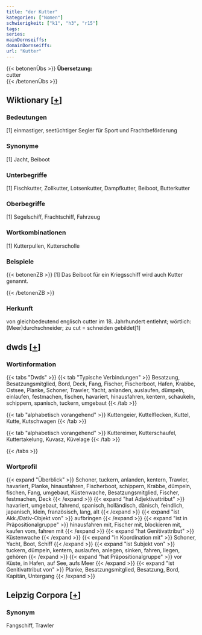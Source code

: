 ```yaml
---
title: "der Kutter"
kategorien: ["Nomen"]
schwierigkeit: ["k1", "h3", "r15"]
tags:
series:
mainDornseiffs:
domainDornseiffs:
url: "Kutter"
---
```


{{< betonenÜbs >}}
**Übersetzung:**  
cutter  
{{< /betonenÜbs >}}

## Wiktionary [[+](https://de.wiktionary.org/wiki/Kutter)]

### Bedeutungen
[1] einmastiger, seetüchtiger Segler für Sport und Frachtbeförderung  

### Synonyme
[1] Jacht, Beiboot  

### Unterbegriffe
[1] Fischkutter, Zollkutter, Lotsenkutter, Dampfkutter, Beiboot, Butterkutter  

### Oberbegriffe
[1] Segelschiff, Frachtschiff, Fahrzeug  

### Wortkombinationen
[1] Kutterpullen, Kutterscholle  

### Beispiele
{{< betonenZB >}}
[1] Das Beiboot für ein Kriegsschiff wird auch Kutter genannt.  

{{< /betonenZB >}}
### Herkunft
von gleichbedeutend englisch  cutter  im 18. Jahrhundert entlehnt; wörtlich: (Meer)durchschneider; zu cut = schneiden gebildet[1]  



## dwds [[+](https://www.dwds.de/wb/Kutter)]

### Wortinformation
{{< tabs "Dwds" >}}
{{< tab "Typische Verbindungen" >}}
Besatzung, Besatzungsmitglied, Bord, Deck, Fang, Fischer, Fischerboot, Hafen, Krabbe, Ostsee, Planke, Schoner, Trawler, Yacht, anlanden, auslaufen, dümpeln, einlaufen, festmachen, fischen, havariert, hinausfahren, kentern, schaukeln, schippern, spanisch, tuckern, umgebaut
{{< /tab >}}

{{< tab "alphabetisch vorangehend" >}}
Kuttengeier, Kuttelflecken, Kuttel, Kutte, Kutschwagen
{{< /tab >}}

{{< tab "alphabetisch vorangehend" >}}
Kuttereimer, Kutterschaufel, Kuttertakelung, Kuvasz, Küvelage
{{< /tab >}}

{{< /tabs >}}

### Wortprofil
{{< expand "Überblick" >}} Schoner, tuckern, anlanden, kentern, Trawler, havariert, Planke, hinausfahren, Fischerboot, schippern, Krabbe, dümpeln, fischen, Fang, umgebaut, Küstenwache, Besatzungsmitglied, Fischer, festmachen, Deck {{< /expand >}}
{{< expand "hat Adjektivattribut" >}} havariert, umgebaut, fahrend, spanisch, holländisch, dänisch, feindlich, japanisch, klein, französisch, lang, alt {{< /expand >}}
{{< expand "ist Akk./Dativ-Objekt von" >}} aufbringen {{< /expand >}}
{{< expand "ist in Präpositionalgruppe" >}} hinausfahren mit, Fischer mit, blockieren mit, kaufen vom, fahren mit {{< /expand >}}
{{< expand "hat Genitivattribut" >}} Küstenwache {{< /expand >}}
{{< expand "in Koordination mit" >}} Schoner, Yacht, Boot, Schiff {{< /expand >}}
{{< expand "ist Subjekt von" >}} tuckern, dümpeln, kentern, auslaufen, anlegen, sinken, fahren, liegen, gehören {{< /expand >}}
{{< expand "hat Präpositionalgruppe" >}} vor Küste, in Hafen, auf See, aufs Meer {{< /expand >}}
{{< expand "ist Genitivattribut von" >}} Planke, Besatzungsmitglied, Besatzung, Bord, Kapitän, Untergang {{< /expand >}}

## Leipzig Corpora [[+](https://corpora.uni-leipzig.de/en/res?word=Kutter&corpusId=deu_newscrawl-public_2018)]


### Synonym
Fangschiff, Trawler

